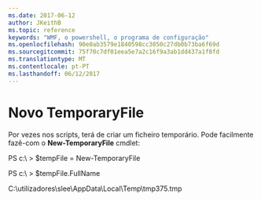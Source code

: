```yaml
---
ms.date: 2017-06-12
author: JKeithB
ms.topic: reference
keywords: "WMF, o powershell, o programa de configuração"
ms.openlocfilehash: 90e0ab3579e1840598cc3050c27db0b73ba6f69d
ms.sourcegitcommit: 75f70c7df01eea5e7a2c16f9a3ab1dd437a1f8fd
ms.translationtype: MT
ms.contentlocale: pt-PT
ms.lasthandoff: 06/12/2017
---
```

# <a name="new-temporaryfile"></a>Novo TemporaryFile
Por vezes nos scripts, terá de criar um ficheiro temporário. Pode facilmente fazê-com o **New-TemporaryFile** cmdlet:

PS c:\\ &gt; $tempFile = New-TemporaryFile

PS c:\\ &gt; $tempFile.FullName

C:\\utilizadores\\slee\\AppData\\Local\\Temp\\tmp375.tmp


